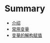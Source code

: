 # Summary

* [介绍](README.md)
* [常用变量](chang-yong-bian-liang.md)
* [变量的解构赋值](bian-liang-de-jie-gou-fu-zhi.md)

